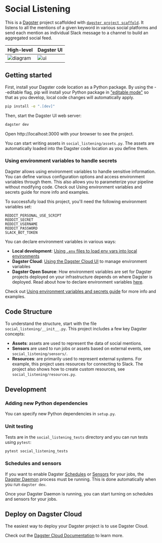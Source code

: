 # Social Listening

This is a [Dagster](https://dagster.io/) project scaffolded with [`dagster project scaffold`](https://docs.dagster.io/getting-started/create-new-project). It listens to all the mentions of a given keyword in various social platforms and send each mention as individual Slack message to a channel to build an aggregated social feed.


| High-level  | Dagster UI |
| ------------- | ------------- |
| ![diagram](https://github.com/dagster-io/social-listening/assets/4531914/9e730635-23d7-4308-a682-bbaa089d13ed) | ![ui](https://github.com/dagster-io/social-listening/assets/4531914/03e21bbb-48bd-42b1-83d5-201b30be5db3) |

## Getting started

First, install your Dagster code location as a Python package. By using the --editable flag, pip will install your Python package in ["editable mode"](https://pip.pypa.io/en/latest/topics/local-project-installs/#editable-installs) so that as you develop, local code changes will automatically apply.

```bash
pip install -e ".[dev]"
```

Then, start the Dagster UI web server:

```bash
dagster dev
```

Open http://localhost:3000 with your browser to see the project.

You can start writing assets in `social_listening/assets.py`. The assets are automatically loaded into the Dagster code location as you define them.


### Using environment variables to handle secrets

Dagster allows using environment variables to handle sensitive information. You can define various configuration options and access environment variables through them. This also allows you to parameterize your pipeline without modifying code. Check out Using environment variables and secrets guide for more info and examples.

To successfully load this project, you'll need the following environment variables set:
```
REDDIT_PERSONAL_USE_SCRIPT
REDDIT_SECRET
REDDIT_USERNAME
REDDIT_PASSWORD
SLACK_BOT_TOKEN
```

You can declare environment variables in various ways:
- **Local development**: [Using `.env` files to load env vars into local environments](https://docs.dagster.io/guides/dagster/using-environment-variables-and-secrets#declaring-environment-variables)
- **Dagster Cloud**: [Using the Dagster Cloud UI](https://docs.dagster.io/master/dagster-cloud/developing-testing/environment-variables-and-secrets#using-the-dagster-cloud-ui) to manage environment variables
- **Dagster Open Source**: How environment variables are set for Dagster projects deployed on your infrastructure depends on where Dagster is deployed. Read about how to declare environment variables [here](https://docs.dagster.io/master/guides/dagster/using-environment-variables-and-secrets#declaring-environment-variables).

Check out [Using environment variables and secrets guide](https://docs.dagster.io/guides/dagster/using-environment-variables-and-secrets) for more info and examples.


## Code Structure
To understand the structure, start with the file `social_listening/__init__.py`. This project includes a few key Dagster concepts:

- **Assets**: assets are used to represent the data of social mentions.
- **Sensors** are used to run jobs or assets based on external events, see `social_listening/sensors/`.
- **Resources**: are primarily used to represent external systems. For example, this project uses resources for connecting to Slack. The project also shows how to create custom resources, see `social_listening/resources.py`.


## Development


### Adding new Python dependencies

You can specify new Python dependencies in `setup.py`.

### Unit testing

Tests are in the `social_listening_tests` directory and you can run tests using `pytest`:

```bash
pytest social_listening_tests
```

### Schedules and sensors

If you want to enable Dagster [Schedules](https://docs.dagster.io/concepts/partitions-schedules-sensors/schedules) or [Sensors](https://docs.dagster.io/concepts/partitions-schedules-sensors/sensors) for your jobs, the [Dagster Daemon](https://docs.dagster.io/deployment/dagster-daemon) process must be running. This is done automatically when you run `dagster dev`.

Once your Dagster Daemon is running, you can start turning on schedules and sensors for your jobs.

## Deploy on Dagster Cloud

The easiest way to deploy your Dagster project is to use Dagster Cloud.

Check out the [Dagster Cloud Documentation](https://docs.dagster.cloud) to learn more.
